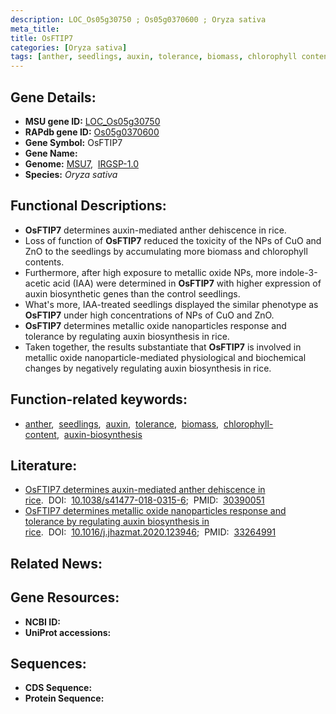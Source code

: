 ```yaml
---
description: LOC_Os05g30750 ; Os05g0370600 ; Oryza sativa
meta_title:
title: OsFTIP7
categories: [Oryza sativa]
tags: [anther, seedlings, auxin, tolerance, biomass, chlorophyll content, auxin biosynthesis]
---
```


## Gene Details:
- **MSU gene ID:** [LOC_Os05g30750](http://rice.uga.edu/cgi-bin/ORF_infopage.cgi?orf=LOC_Os05g30750)  
- **RAPdb gene ID:** [Os05g0370600](https://rapdb.dna.affrc.go.jp/locus/?name=Os05g0370600)  
- **Gene Symbol:** OsFTIP7
- **Gene Name:**
- **Genome:**  [MSU7](http://rice.uga.edu/),&nbsp;&nbsp;[IRGSP-1.0](https://rapdb.dna.affrc.go.jp/download/irgsp1.html)
- **Species:** *Oryza sativa*

## Functional Descriptions:
   - **OsFTIP7** determines auxin-mediated anther dehiscence in rice.
   - Loss of function of **OsFTIP7** reduced the toxicity of the NPs of CuO and ZnO to the seedlings by accumulating more biomass and chlorophyll contents.
   - Furthermore, after high exposure to metallic oxide NPs, more indole-3-acetic acid (IAA) were determined in **OsFTIP7** with higher expression of auxin biosynthetic genes than the control seedlings.
   - What's more, IAA-treated seedlings displayed the similar phenotype as **OsFTIP7** under high concentrations of NPs of CuO and ZnO.
   - **OsFTIP7** determines metallic oxide nanoparticles response and tolerance by regulating auxin biosynthesis in rice.
   - Taken together, the results substantiate that **OsFTIP7** is involved in metallic oxide nanoparticle-mediated physiological and biochemical changes by negatively regulating auxin biosynthesis in rice.

## Function-related keywords:
   - [anther](/tags/anther/),&nbsp;&nbsp;[seedlings](/tags/seedlings/),&nbsp;&nbsp;[auxin](/tags/auxin/),&nbsp;&nbsp;[tolerance](/tags/tolerance/),&nbsp;&nbsp;[biomass](/tags/biomass/),&nbsp;&nbsp;[chlorophyll-content](/tags/chlorophyll-content/),&nbsp;&nbsp;[auxin-biosynthesis](/tags/auxin-biosynthesis/)

## Literature:
   - [OsFTIP7 determines auxin-mediated anther dehiscence in rice](https://www.doi.org/10.1038/s41477-018-0315-6).&nbsp;&nbsp;DOI:&nbsp;&nbsp;[10.1038/s41477-018-0315-6](https://www.doi.org/10.1038/s41477-018-0315-6);&nbsp;&nbsp;PMID:&nbsp;&nbsp;[30390051](https://pubmed.ncbi.nlm.nih.gov/30390051/)
   - [OsFTIP7 determines metallic oxide nanoparticles response and tolerance by regulating auxin biosynthesis in rice](https://www.doi.org/10.1016/j.jhazmat.2020.123946).&nbsp;&nbsp;DOI:&nbsp;&nbsp;[10.1016/j.jhazmat.2020.123946](https://www.doi.org/10.1016/j.jhazmat.2020.123946);&nbsp;&nbsp;PMID:&nbsp;&nbsp;[33264991](https://pubmed.ncbi.nlm.nih.gov/33264991/)

## Related News:

## Gene Resources:
- **NCBI ID:**  []()
- **UniProt accessions:** [](https://www.uniprot.org/uniprotkb//entry)

## Sequences:
- **CDS Sequence:**
- **Protein Sequence:**
